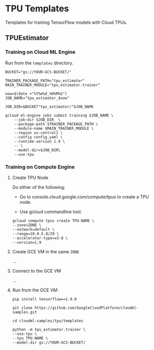 # TPU Templates

Templates for training TensorFlow models with Cloud TPUs.



## TPUEstimator

### Training on Cloud ML Engine

Run from the `templates` directory.

```
BUCKET="gs://YOUR-GCS-BUCKET/"

TRAINER_PACKAGE_PATH="tpu_estimator"
MAIN_TRAINER_MODULE="tpu_estimator.trainer"

now=$(date +"%Y%m%d_%H%M%S")
JOB_NAME="tpu_estimator_$now"

JOB_DIR=$BUCKET"tpu_estimator/"$JOB_NAME

gcloud ml-engine jobs submit training $JOB_NAME \
    --job-dir $JOB_DIR  \
    --package-path $TRAINER_PACKAGE_PATH \
    --module-name $MAIN_TRAINER_MODULE \
    --region us-central1 \
    --config config.yaml \
    --runtime-version 1.9 \
    -- \
    --model-dir=$JOB_DIR\
    --use-tpu
```

### Training on Compute Engine

1. Create TPU Node

    Do either of the following:

    * Go to console.cloud.google.com/compute/tpus to create a TPU node.

    * Use gcloud commandline tool:

    ```
    gcloud compute tpus create TPU-NAME \
    --zone=ZONE \
    --network=default \
    --range=10.0.5.0/29 \
    --accelerator-type=v2-8 \
    --version=1.9
    ```

1. Create GCE VM in the same `ZONE`

    ...

1. Connect to the GCE VM

    ...

1. Run from the GCE VM:

    ```
    pip install tensorflow==1.9.0

    git clone https://github.com/GoogleCloudPlatform/cloudml-samples.git

    cd cloudml-samples/tpu/templates

    python -m tpu_estimator.trainer \
    --use-tpu \
    --tpu TPU-NAME \
    --model-dir gs://YOUR-GCS-BUCKET/
    ```
